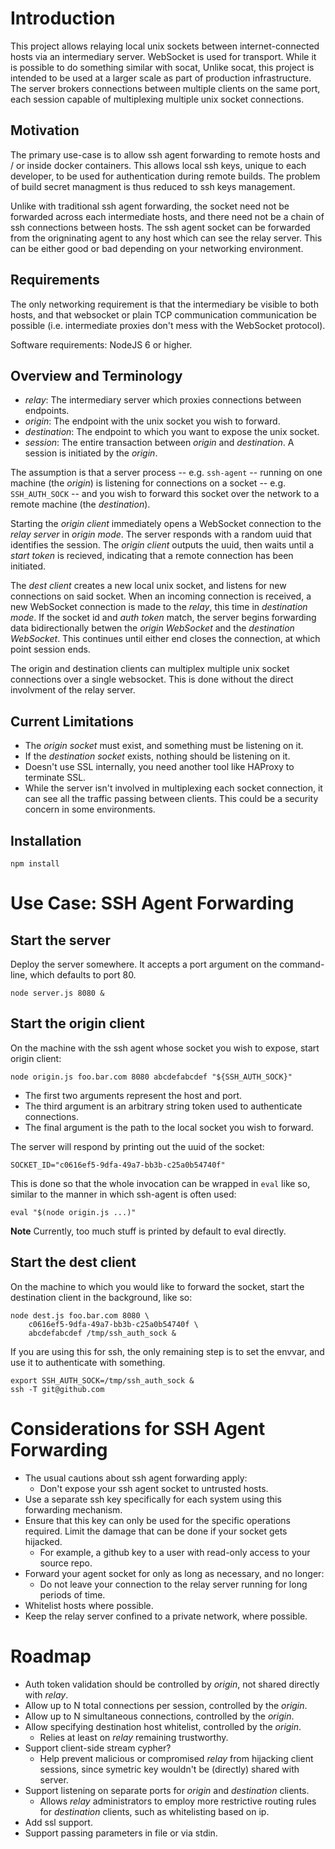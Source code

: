 # Introduction

This project allows relaying local unix sockets between
internet-connected hosts via an intermediary server. WebSocket is used
for transport. While it is possible to do something similar with
socat, Unlike socat, this project is intended to be used at a larger
scale as part of production infrastructure. The server brokers
connections between multiple clients on the same port, each session
capable of multiplexing multiple unix socket connections.

## Motivation

The primary use-case is to allow ssh agent forwarding to remote hosts
and / or inside docker containers. This allows local ssh keys, unique
to each developer, to be used for authentication during remote
builds. The problem of build secret managment is thus reduced to ssh
keys management.

Unlike with traditional ssh agent forwarding, the socket need not be
forwarded across each intermediate hosts, and there need not be a
chain of ssh connections between hosts.  The ssh agent socket can be
forwarded from the origninating agent to any host which can see the
relay server. This can be either good or bad depending on your
networking environment.

## Requirements

The only networking requirement is that the intermediary be visible to
both hosts, and that websocket or plain TCP communication
communication be possible (i.e. intermediate proxies don't mess with
the WebSocket protocol).

Software requirements: NodeJS 6 or higher.

## Overview and Terminology

- _relay_: The intermediary server which proxies connections between
  endpoints.
- _origin_: The endpoint with the unix socket you wish to forward.
- _destination_: The endpoint to which you want to expose the unix socket.
- _session_: The entire transaction between _origin_ and
  _destination_. A session is initiated by the _origin_.

The assumption is that a server process -- e.g. `ssh-agent` -- running
on one machine (the _origin_) is listening for connections on a socket
-- e.g. `SSH_AUTH_SOCK` -- and you wish to forward this socket over
the network to a remote machine (the _destination_).

Starting the _origin client_ immediately opens a WebSocket connection
to the _relay server_ in _origin mode_. The server responds with a
random uuid that identifies the session. The _origin client_
outputs the uuid, then waits until a _start token_ is recieved,
indicating that a remote connection has been initiated.

The _dest client_ creates a new local unix socket, and listens for
new connections on said socket. When an incoming connection is received,
a new WebSocket connection is made to the _relay_, this time in
_destination mode_. If the socket id and _auth token_ match, the
server begins forwarding data bidirectionally betwen the _origin
WebSocket_ and the _destination WebSocket_. This continues until
either end closes the connection, at which point session ends.

The origin and destination clients can multiplex multiple unix socket
connections over a single websocket. This is done without the direct
involvment of the relay server.

## Current Limitations

- The _origin socket_ must exist, and something must be listening on
  it.
- If the _destination socket_ exists, nothing should be listening on it.
- Doesn't use SSL internally, you need another tool like HAProxy to
  terminate SSL.
- While the server isn't involved in multiplexing each socket connection,
  it can see all the traffic passing between clients. This could be a
  security concern in some environments.

## Installation

    npm install

# Use Case: SSH Agent Forwarding

## Start the server

Deploy the server somewhere. It accepts a port argument on the
command-line, which defaults to port 80.

    node server.js 8080 &

## Start the origin client

On the machine with the ssh agent whose socket you wish to expose,
start origin client:

    node origin.js foo.bar.com 8080 abcdefabcdef "${SSH_AUTH_SOCK}"

- The first two arguments represent the host and port.
- The third argument is an arbitrary string token used to authenticate
  connections.
- The final argument is the path to the local socket you wish to forward.

The server will respond by printing out the uuid of the socket:

    SOCKET_ID="c0616ef5-9dfa-49a7-bb3b-c25a0b54740f"

This is done so that the whole invocation can be wrapped in `eval`
like so, similar to the manner in which ssh-agent is often used:

    eval "$(node origin.js ...)"

**Note** Currently, too much stuff is printed by default to eval directly.

## Start the dest client

On the machine to which you would like to forward the socket, start
the destination client in the background, like so:

    node dest.js foo.bar.com 8080 \
        c0616ef5-9dfa-49a7-bb3b-c25a0b54740f \
        abcdefabcdef /tmp/ssh_auth_sock &

If you are using this for ssh, the only remaining step is to set the
envvar, and use it to authenticate with something.

    export SSH_AUTH_SOCK=/tmp/ssh_auth_sock &
    ssh -T git@github.com

# Considerations for SSH Agent Forwarding

- The usual cautions about ssh agent forwarding apply:
  - Don't expose your ssh agent socket to untrusted hosts.
- Use a separate ssh key specifically for each system using this
  forwarding mechanism.
- Ensure that this key can only be used for the specific operations
  required. Limit the damage that can be done if your socket gets hijacked.
  - For example, a github key to a user with read-only access to your
    source repo.
- Forward your agent socket for only as long as necessary, and no longer:
  - Do not leave your connection to the relay server running for long
    periods of time.
- Whitelist hosts where possible.
- Keep the relay server confined to a private network, where possible.

# Roadmap

- Auth token validation should be controlled by _origin_, not shared
  directly with _relay_.
- Allow up to N total connections per session, controlled by the _origin_.
- Allow up to N simultaneous connections, controlled by the _origin_.
- Allow specifying destination host whitelist, controlled by the _origin_.
  - Relies at least on _relay_ remaining trustworthy.
- Support client-side stream cypher?
  - Help prevent malicious or compromised _relay_ from hijacking client
    sessions, since symetric key wouldn't be (directly) shared with server.
- Support listening on separate ports for _origin_ and _destination_ clients.
  - Allows _relay_ administrators to employ more restrictive routing
    rules for _destination_ clients, such as whitelisting based on ip.
- Add ssl support.
- Support passing parameters in file or via stdin.
